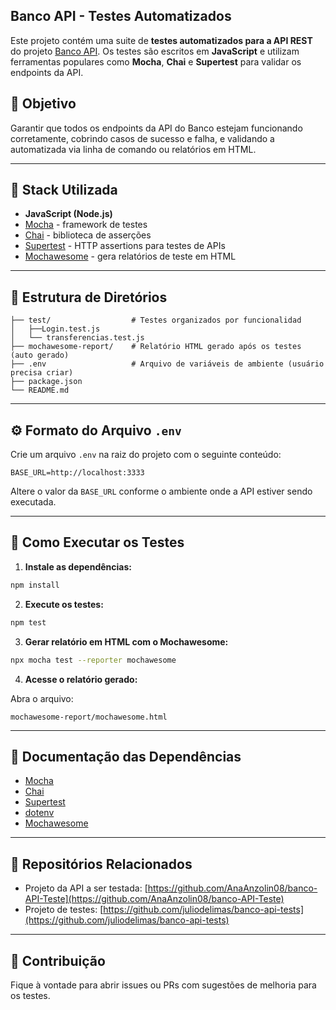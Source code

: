 ## Banco API - Testes Automatizados

Este projeto contém uma suite de **testes automatizados para a API REST** do projeto [Banco API](https://github.com/AnaAnzolin08/banco-API-Teste).
Os testes são escritos em **JavaScript** e utilizam ferramentas populares como **Mocha**, **Chai** e **Supertest** para validar os endpoints da API.


## 📄 Objetivo

Garantir que todos os endpoints da API do Banco estejam funcionando corretamente, cobrindo casos de sucesso e falha, e validando a  automatizada via linha de comando ou relatórios em HTML.

---

## 🧰 Stack Utilizada

* **JavaScript (Node.js)**
* [Mocha](https://mochajs.org/) - framework de testes
* [Chai](https://www.chaijs.com/) - biblioteca de asserções
* [Supertest](https://github.com/visionmedia/supertest) - HTTP assertions para testes de APIs
* [Mochawesome](https://github.com/adamgruber/mochawesome) - gera relatórios de teste em HTML

---

## 📁 Estrutura de Diretórios

```
├── test/                  # Testes organizados por funcionalidad
│   ├──Login.test.js
│   └── transferencias.test.js
├── mochawesome-report/    # Relatório HTML gerado após os testes (auto gerado)
├── .env                   # Arquivo de variáveis de ambiente (usuário precisa criar)
├── package.json
└── README.md
```

---

## ⚙️ Formato do Arquivo `.env`

Crie um arquivo `.env` na raiz do projeto com o seguinte conteúdo:

```
BASE_URL=http://localhost:3333
```

Altere o valor da `BASE_URL` conforme o ambiente onde a API estiver sendo executada.

---

## 🚀 Como Executar os Testes

1. **Instale as dependências:**

```bash
npm install
```

2. **Execute os testes:**

```bash
npm test
```

3. **Gerar relatório em HTML com o Mochawesome:**

```bash
npx mocha test --reporter mochawesome
```

4. **Acesse o relatório gerado:**

Abra o arquivo:

```
mochawesome-report/mochawesome.html
```

---

## 📖 Documentação das Dependências

* [Mocha](https://mochajs.org/)
* [Chai](https://www.chaijs.com/)
* [Supertest](https://github.com/visionmedia/supertest)
* [dotenv](https://github.com/motdotla/dotenv)
* [Mochawesome](https://github.com/adamgruber/mochawesome)

---

## 🚜 Repositórios Relacionados

* Projeto da API a ser testada: [https://github.com/AnaAnzolin08/banco-API-Teste](https://github.com/AnaAnzolin08/banco-API-Teste)
* Projeto de testes: [https://github.com/juliodelimas/banco-api-tests](https://github.com/juliodelimas/banco-api-tests)

---

## 🙏 Contribuição

Fique à vontade para abrir issues ou PRs com sugestões de melhoria para os testes.
